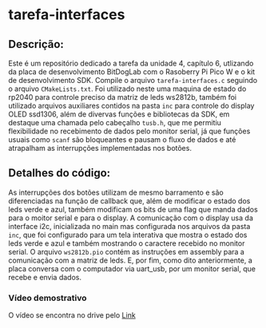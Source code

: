 # tarefa-interfaces
## Descrição:
  Este é um repositório dedicado a tarefa da unidade 4, capítulo 6, utlizando da placa de desenvolvimento BitDogLab com o Rasoberry Pi Pico W
e o kit de desenvolvimento SDK. Compile o arquivo `tarefa-interfaces.c` seguindo o arquivo `CMakeLists.txt`. Foi utilizado neste uma maquina de
estado do rp2040 para controle preciso da matriz de leds ws2812b, também foi utilizado arquivos auxiliares contidos na pasta `inc` para controle do display
OLED ssd1306, além de divervas funções e bibliotecas da SDK, em destaque uma chamada pelo cabeçalho `tusb.h`, que me permitiu flexibilidade no recebimento
de dados pelo monitor serial, já que funçôes usuais como `scanf` são bloqueantes e pausam o fluxo de dados e até atrapalham as interrupções implementadas
nos botões.
## Detalhes do código:
  As interrupções dos botões utilizam de mesmo barramento e são diferenciadas na função de callback que, além de modificar o estado dos leds verde e azul,
também modificam os bits de uma flag que manda dados para o moitor serial e para o display. A comunicação com o display usa da interface i2c, inicializada no main
mas configurada nos arquivos da pasta `inc`, que foi configurado para um tela interativa que mostra o estado dos leds verde e azul e também mostrando o caractere
recebido no monitor serial. O arquivo `ws2812b.pio` contém as instruções em assembly para a comunicação com a matriz de leds. E, por fim, como dito anteriormente, 
a placa conversa com o computador via uart_usb, por um monitor serial, que recebe e envia dados.

### Vídeo demostrativo
  O vídeo se encontra no drive pelo [Link](https://drive.google.com/file/d/1KNAeEg4WB6Gqd0ZtqmX69JWs-Z_QWC4L/view?usp=drive_link)
